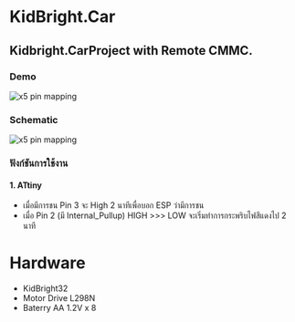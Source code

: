 # KidBright.Car
## Kidbright.CarProject with Remote CMMC.

### Demo
![x5 pin mapping](https://flic.kr/p/2azjW17)

### Schematic
![x5 pin mapping](https://www.flickr.com/photos/146790720@N07/43686432954/in/dateposted-public/)


### ฟังก์ชันการใช้งาน
#### 1. ATtiny 
* เมื่อมีการชน Pin 3 จะ High 2 นาทีเพื่อบอก ESP ว่ามีการชน
* เมื่อ Pin 2 (มี Internal_Pullup) HIGH >>> LOW จะเริ่มทำการกระพริบไฟสีแดงไป 2 นาที

Hardware
============

* KidBright32
* Motor Drive L298N
* Baterry AA 1.2V x 8

